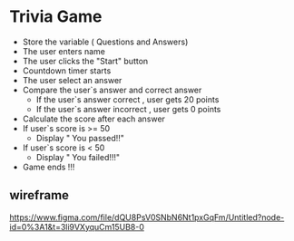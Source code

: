 # Trivia Game 


- Store the variable ( Questions and Answers)
- The user  enters name
- The user clicks the "Start" button
- Countdown timer starts 
- The user select an answer 
- Compare the user`s answer and correct answer 
    - If the user`s answer correct , user gets 20 points 
    - If the user`s answer incorrect , user gets 0 points 
- Calculate the score after each answer 
- If user`s score is >= 50 
    - Display " You passed!!" 
- If user`s score is < 50 
    - Display " You failed!!!"
- Game ends !!!

## wireframe
https://www.figma.com/file/dQU8PsV0SNbN6Nt1pxGqFm/Untitled?node-id=0%3A1&t=3li9VXyquCm15UB8-0